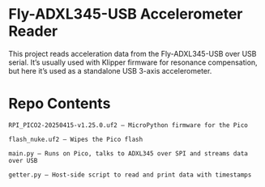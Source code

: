 # Fly-ADXL345-USB Accelerometer Reader

This project reads acceleration data from the Fly-ADXL345-USB over USB serial. It’s usually used with Klipper firmware for resonance compensation, but here it’s used as a standalone USB 3-axis accelerometer.
# Repo Contents

    RPI_PICO2-20250415-v1.25.0.uf2 – MicroPython firmware for the Pico

    flash_nuke.uf2 – Wipes the Pico flash

    main.py – Runs on Pico, talks to ADXL345 over SPI and streams data over USB

    getter.py – Host-side script to read and print data with timestamps
